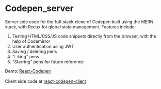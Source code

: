 # Codepen_server
Server side code for the full-stack clone of Codepen built using the MERN stack, with Redux for global state management. Features include:
1. Testing HTML/CSS/JS code snippets directly from the browser, with the help of Codemirror
2. User authentication using JWT
3. Saving / deleting pens
4. "Liking" pens
5. "Starring" pens for future reference

Demo: [React-Codepen](https://codepenreact.netlify.app/)
<br />
<br />
Client side code at [react-codepen-client](https://github.com/danish1804/Code_Pen_Client_React)
